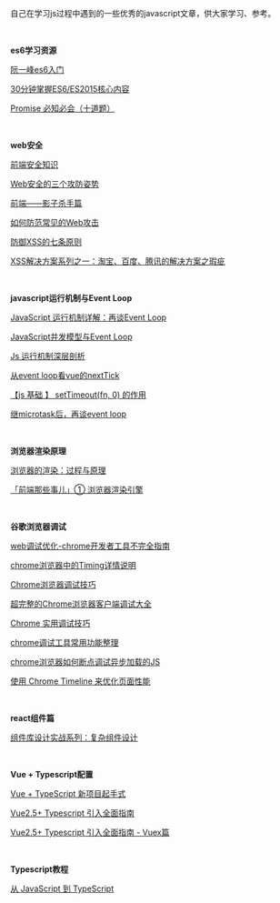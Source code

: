 自己在学习js过程中遇到的一些优秀的javascript文章，供大家学习、参考。

<br>

**es6学习资源**

[阮一峰es6入门](http://es6.ruanyifeng.com/)

[30分钟掌握ES6/ES2015核心内容](http://www.jianshu.com/p/ebfeb687eb70)

[Promise 必知必会（十道题）](https://juejin.im/post/5a04066351882517c416715d?utm_source=gold_browser_extension)



<br>

**web安全**

[前端安全知识](https://juejin.im/post/59dc2b7a6fb9a0451869ae3a)

[Web安全的三个攻防姿势](https://juejin.im/post/59e6b21bf265da43247f861d)

[前端——影子杀手篇](https://juejin.im/post/59dc353351882569277ccbc1)

[如何防范常见的Web攻击](http://blog.720ui.com/2016/security_web/)

[防御XSS的七条原则](http://www.freebuf.com/articles/web/9977.html)

[XSS解决方案系列之一：淘宝、百度、腾讯的解决方案之瑕疵](http://www.freebuf.com/articles/web/9928.html)


<br>

  **javascript运行机制与Event Loop**

  [JavaScript 运行机制详解：再谈Event Loop](http://www.ruanyifeng.com/blog/2014/10/event-loop.html)

[JavaScript并发模型与Event Loop](https://juejin.im/post/59b499a8f265da0656043567)

[Js 运行机制深层剖析](https://juejin.im/post/594156e6fe88c2006a4e5235)

[从event loop看vue的nextTick](https://juejin.im/post/59b499e86fb9a00a4e677825)

[ 【js 基础 】 setTimeout(fn, 0) 的作用](https://juejin.im/post/59c25c936fb9a00a3f24e114)

[继microtask后，再谈event loop](https://juejin.im/entry/5a0032236fb9a044fd1127d6?utm_source=gold_browser_extension)

<br>


**浏览器渲染原理**

[浏览器的渲染：过程与原理](https://zhuanlan.zhihu.com/p/29418126)

[「前端那些事儿」① 浏览器渲染引擎](https://juejin.im/post/59f5bbdb6fb9a0451968d851)

<br>

**谷歌浏览器调试**

[web调试优化-chrome开发者工具不完全指南](https://juejin.im/post/59ffad656fb9a0450b65c4c0?utm_source=gold_browser_extension)

[chrome浏览器中的Timing详情说明](http://blog.csdn.net/itpinpai/article/details/52574385)

[Chrome浏览器调试技巧](http://blog.csdn.net/u014727260/article/details/53231298)

[超完整的Chrome浏览器客户端调试大全](http://www.igeekbar.com/igeekbar/post/156.htm?hmsr=toutiao.io&utm_medium=toutiao.io&utm_source=toutiao.io)

[Chrome 实用调试技巧](https://juejin.im/entry/5804669f570c35006c828548)

[chrome调试工具常用功能整理](https://www.shiyanlou.com/questions/2202)

[chrome浏览器如何断点调试异步加载的JS](http://www.jb51.net/article/91949.htm)

[使用 Chrome Timeline 来优化页面性能](https://blog.coding.net/blog/Chome-Timeline)

<br>

**react组件篇**

[组件库设计实战系列：复杂组件设计](https://juejin.im/post/5a0112eaf265da431b6c9c0d?utm_source=gold_browser_extension)

<br>

**Vue + Typescript配置**

[Vue + TypeScript 新项目起手式](https://juejin.im/post/59f29d28518825549f7260b6)

[Vue2.5+ Typescript 引入全面指南](https://segmentfault.com/a/1190000011853167?utm_source=tuicool&utm_medium=referral)

[Vue2.5+ Typescript 引入全面指南 - Vuex篇](https://segmentfault.com/a/1190000011864013)

<br>

**Typescript教程**

[从 JavaScript 到 TypeScript](https://tasaid.com/blog/20171011231943.html)